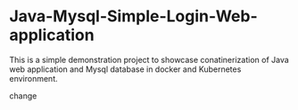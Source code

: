 # Java-Mysql-Simple-Login-Web-application

This is a simple demonstration project to showcase conatinerization of Java web application and Mysql database in docker and Kubernetes environment.


change
